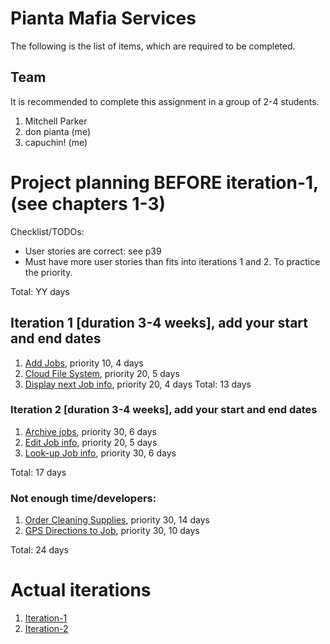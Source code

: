 # Pianta Mafia Services

The following is the list of items, which are required to be completed.

## Team

It is recommended to complete this assignment in a group of 2-4 students.
1. Mitchell Parker 
2. don pianta (me)
3. capuchin! (me)


# Project planning BEFORE iteration-1, (see chapters 1-3)
Checklist/TODOs:
* User stories are correct: see p39
* Must have more user stories than fits into iterations 1 and 2. To practice the priority.

Total: YY days

## Iteration 1 [duration 3-4 weeks], add your start and end dates
1. [Add Jobs](./user_stories/Add%20jobs.md), priority 10, 4 days  
2. [Cloud File System](./user_stories/Cloud%20File%20System.md), priority 20, 5 days 
3. [Display next Job info](./user_stories/Display%20next%20Job%20info.md), priority 20, 4 days
Total: 13 days


### Iteration 2 [duration 3-4 weeks], add your start and end dates
1. [Archive jobs](./user_stories/Archive%20Jobs.md), priority 30, 6 days
2. [Edit Job info](./user_stories/Edit%20Job%20info.md), priority 20, 5 days
3. [Look-up Job info](./user_stories/Look-up%20Job%20info.md), priority 30, 6 days

Total: 17 days

### Not enough time/developers: 
1. [Order Cleaning Supplies](./user_stories/Order%20Cleaning%20Supplies.md), priority 30, 14 days
2. [GPS Directions to Job](./user_stories/GPS%20Directions%20to%20Job.md), priority 30, 10 days 

Total: 24 days

# Actual iterations
1. [Iteration-1](./iteration_1.md)
2. [Iteration-2](./iteration_2.md)


